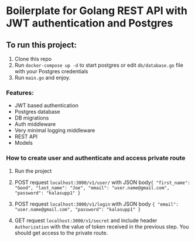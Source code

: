 # Boilerplate for Golang REST API with JWT authentication and Postgres

## To run this project:

1. Clone this repo
2. Run `docker-compose up -d` to start postgres or edit `db/database.go` file with your Postgres credentials
3. Run `main.go` and enjoy.

### Features:

- JWT based authentication
- Postgres database
- DB migrations
- Auth middleware
- Very minimal logging middleware
- REST API
- Models

### How to create user and authenticate and access private route

1. Run the project

2. POST request `localhost:3000/v1/user/` with JSON body`{ "first_name": "Good", "last_name": "Joe", "email": "user.name@gmail.com", "password": "kalasupp1" }`

3. POST request `localhost:3000/v1/login` with JSON body `{ "email": "user.name@gmail.com", "password": "kalasupp1" }`

4. GET request `localhost:3000/v1/secret` and include header `Authorization` with the value of token received in the previous step. You should get access to the private route.
